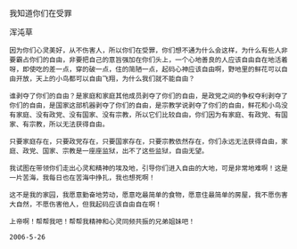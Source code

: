 我知道你们在受罪

浑沌草


    因为你们心灵美好，从不伤害人，所以你们在受罪，你们想不通为什么会这样，为什么有些人非要霸占你们的自由，非要把自己的意旨强加在你们头上，一个心地善良的人应该自由自在地活着呀，即使吃的差一点，穿的破一点，住的简陋一点，起码心神应该自由啊，野地里的鲜花可以自由开放，天上的小鸟都可以自由飞翔，为什么我们就不能自由？

    谁剥夺了你们的自由？是家庭和家庭其他成员剥夺了你们的自由，是政党之间的争权夺利剥夺了你们的自由，是国家这部机器剥夺了你们的自由，是宗教学说剥夺了你们的自由，鲜花和小鸟没有家庭、没有政党、没有国家、没有宗教，所以它们比较自由，你们因为有家庭、有政党、有国家、有宗教，所以无法获得自由。

    只要家庭存在，只要政党存在，只要国家存在，只要宗教依然存在，你们永远无法获得自由，家庭、政党、国家、宗教是一座座监狱，出不了这些监狱，自由无望。

    我试图在带领你们走出心灵和精神的埃及地，引导你们进入自由的大地，可是非常地难啊！这是一片苦海，我每日也在苦海中挣扎，我也想死啊！

    这不是我的家园，我愿意勤奋地劳动，愿意吃最简单的食物，愿意住最简单的房屋，我不愿伤害大自然，不愿伤害他人，但我起码应该自由自在啊！

    上帝啊！帮帮我吧！帮帮我精神和心灵同频共振的兄弟姐妹吧！

    2006-5-26



